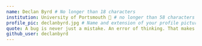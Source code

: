 ```yaml
---
name: Declan Byrd # No longer than 18 characters
institution: University of Portsmouth 🚩 # no longer than 58 characters
profile_pic: declanbyrd.jpg # Name and extension of your profile picture(ex. mona.png)
quote: A bug is never just a mistake. An error of thinking. That makes you who you are. # no longer than 100 characters
github_user: declanbyrd
---
```

